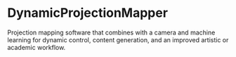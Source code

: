# DynamicProjectionMapper
Projection mapping software that combines with a camera and machine learning for dynamic control, content generation, and an improved artistic or academic workflow.
